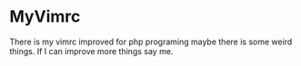 # MyVimrc
There is my vimrc improved for php programing maybe there is some weird things. If I can improve more things say me. 
